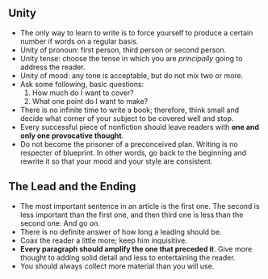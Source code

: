 ## Unity
- The only way to learn to write is to force yourself to produce a certain number if words on a regular basis.
- Unity of pronoun: first person, third person or second person.
- Unity tense: choose the tense in which you are *principally* going to address the reader.
- Unity of mood: any tone is acceptable, but do not mix two or more.
- Ask some following, basic questions:
	1. How much do I want to cover?
	1. What one point do I want to make?
- There is no infinite time to write a book; therefore, think small and decide what corner of your subject to be covered well and stop.
- Every successful piece of nonfiction should leave readers with **one and only one provocative thought**.
- Do not become the prisoner of a preconceived plan. Writing is no respecter of blueprint. In other words, go back to the beginning and rewrite it so that your mood and your style are consistent.

## The Lead and the Ending
- The most important sentence in an article is the first one. The second is less important than the first one, and then third one is less than the second one. And go on.
- There is no definite answer of how long a leading should be.
- Coax the reader a little more; keep him inquisitive.
- **Every paragraph should amplify the one that preceded it**. Give more thought to adding solid detail and less to entertaining the reader.
- You should always collect more material than you will use.

